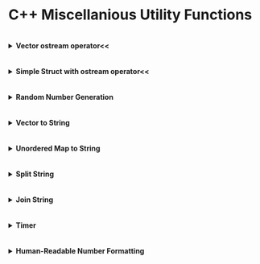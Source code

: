 # C++ Miscellanious Utility Functions

<br/>

<details>
  <summary><b>Vector ostream operator<<</b></summary><p>
  
```c++
#include <ostream>
#include <vector>

template <typename T>
std::ostream& operator<<(std::ostream& os, const std::vector<T> v) {
  os << "[ ";
  for (size_t i = 0; i + 1 < v.size(); i++) {
    os << v[i] << ", ";
  }
  if (v.size() > 0) {
    os << v[v.size() - 1] << " ";
  }
  os << "]";
  return os;
}
```
</p></details><br/>

<br/>

<details>
  <summary><b>Simple Struct with ostream operator<<</b></summary><p>
  
```c++
#include <ostream>

struct ValueIndexPair {
  int value = -1;
  int index = -1;
};

std::ostream& operator<<(std::ostream& os, const ValueIndexPair p) {
  os << "(" << p.value << ", " << p.index << ")";
  return os;
}
```
</p></details><br/>

<br/>

<details>
  <summary><b>Random Number Generation</b></summary><p>
  
```c++
#include <functional>
#include <random>

void RngDemo() {
  std::default_random_engine engine;
  std::uniform_int_distribution<int> distribution(0, 100);
  std::function<int()> rng = std::bind(distribution, engine);
  // Now call rng() whenever we need a random value
  int random_value = rng();
}
```
</p></details><br/>

<br/>

<details>
  <summary><b>Vector to String</b></summary><p>
  
```c++
#include <vector>
#include <string>
#include <sstream> // std::ostringstream

// General version
template <typename T>
std::string vtos(std::vector<T> v) {
  std::ostringstream oss;
  oss << "[ ";
  for (unsigned int i = 0; i + 1 < v.size(); i++) {
    oss << v[i] << ", ";
  }
  if (v.size() > 0) {
    oss << v[v.size() - 1] << " ";
  }
  oss << "]";
  return oss.str();
}

// Add quotes around strings (template specialization)
template <>
std::string vtos<std::string>(std::vector<std::string> v) {
  std::ostringstream oss;
  oss << "[ ";
  for (unsigned int i = 0; i + 1 < v.size(); i++) {
    oss << "\"" << v[i] << "\", ";
  }
  if (v.size() > 0) {
    oss << "\"" << v[v.size() - 1] << "\" ";
  }
  oss << "]";
  return oss.str();
}
```
</p></details><br/>

<br/>

<details>
  <summary><b>Unordered Map to String</b></summary><p>
  
```c++
#include <unordered_map>
#include <string>
#include <sstream> // std::ostringstream

template <typename K, typename V>
std::string mtos(std::unordered_map<K, V> map) {
  std::ostringstream oss;
  oss << "{ ";
  for (std::pair<K, V> item : map) {
    oss << item.first << ": " << item.second << ", ";
  }
  oss << "}";
  std::string s = oss.str();
  if (!map.empty()) s.erase(s.length() - 3, 1);
  return s;
}
```
</p></details><br/>

<br/>

<details>
  <summary><b>Split String</b></summary><p>
  
```c++
#include <string>
#include <algorithm> // std::unique
#include <functional> // std::function

void split_string(std::string input_string, const char delim,
                  std::vector<std::string> &results, bool retain_empty = false) {
  // Remove consecutive groups of delim characters
  if (!retain_empty) {
    std::function<bool(const char &, const char &)> cmp_func = 
                [&delim] (const char &a, const char &b) { return (a == b) && (a == delim); };
    std::string::iterator new_end = std::unique(input_string.begin(), input_string.end(), cmp_func);
    input_string.erase(new_end, input_string.end());
  }
  // split into a vector
  results.clear();
  size_t start_i = 0;
  size_t found_i;
  bool done = false;
  while (!done) {
    found_i = input_string.find(delim, start_i);
    if (found_i != std::string::npos) {
      results.push_back(input_string.substr(start_i, found_i - start_i));
      start_i = found_i + 1;
    }
    else {
      results.push_back(input_string.substr(start_i, std::string::npos));
      done = true;
    }
  }
}
```
</p></details><br/>

<br/>

<details>
  <summary><b>Join String</b></summary><p>
  
```c++
#include <vector>
#include <string>

std::string join_strings(const std::vector<std::string> &input_vector, const std::string delim) {
  std::string result = "";
  for (unsigned int i = 0; i + 1 < input_vector.size(); i++) {
    result += input_vector[i] + delim;
  }
  if (input_vector.size() > 0) {
    result += input_vector[input_vector.size() - 1];
  }
  return result;
}
```
</p></details><br/>

<br/>

<details>
  <summary><b>Timer</b></summary><p>
  
```c++
#include <chrono>

class Timer {

  private:
  std::chrono::system_clock::time_point start_time_point;
  std::chrono::system_clock::time_point end_time_point;
  float prev_duration;
  int running = 0;

  public:
  Timer() {
    start_time_point = std::chrono::system_clock::now();
    end_time_point = std::chrono::system_clock::now();
    prev_duration = 0;
    running = 1;
  }

  void start() {
    start_time_point = std::chrono::system_clock::now();
    prev_duration = 0;
    running = 1;
  }

  void stop() {
    end_time_point = std::chrono::system_clock::now();
    std::chrono::duration<float> dur = end_time_point - start_time_point;
    prev_duration += dur.count();
    running = 0;
  }

  /* resume(): restart timer without resetting the total duration */
  void resume() {
    start_time_point = std::chrono::system_clock::now();
    running = 1;
  }

  float get_seconds() {
    if (running) {
      std::chrono::duration<float> dur =
                std::chrono::system_clock::now() - start_time_point;
      return dur.count() + prev_duration;
    }
    return prev_duration;
  }

};
```
</p></details><br/>

<br/>

<details>
  <summary><b>Human-Readable Number Formatting</b></summary><p>
  
```c++
#include <string>
#include <cstdlib>

std::string format_number(int num) {
	// First multiply by 10 to get one decimal place
	num *= 10;
	char SUFFIXES[] = {'K', 'M', 'B'};
	int suff_idx = -1;
	while(num >= 10000) {
	  num /= 1000;
		suff_idx++;
	}
	int int_part = num/10;
	int dec_part = num%10;
	std::string s = std::to_string(int_part);
	if (dec_part && (s.length() < 3)) {
	  s += "." + std::to_string(dec_part);
  }
	if (suff_idx >= 0) {
	  s += std::string(" ") + SUFFIXES[suff_idx];
  }
	return s;
}
</p></details><br/>

<br/>
